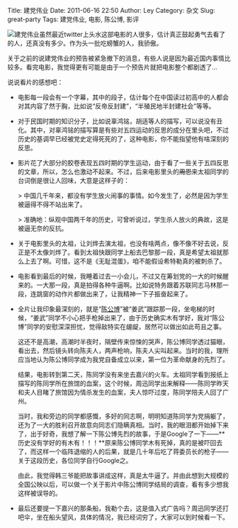 Title: 建党伟业
Date: 2011-06-16 22:50
Author: Ley
Category: 杂文
Slug: great-party
Tags: 建党伟业, 电影, 陈公博, 影评

![建党伟业][]虽然最近twitter上头水这部电影的人很多，估计真正鼓起勇气去看了的人，还真没有多少。作为头一批吃螃蟹的人，我骄傲。

关于之前的说建党伟业的预告被紧急撤下的消息，有些人说是因为最近国内事情比较多。看完电影，我觉得更有可能是由于一个预告片就把电影整个都剧透了...

说说看片的感想吧：<!--more-->

-   电影每一段会有一个字幕，其中的段子，估计每个在中国读过初高中的人都会对其内容了然于胸，比如说“反帝反封建”，“半殖民地半封建社会”等等。
-   对于民国时期的知识分子，比如说辜鸿铭，胡适等人的描写，可以说没有丑化。其中，对辜鸿铭的描写算是有些对五四运动的反思的成分在里头吧，不过历史的基调早已经被党史定得死死的了，这种电影，你不能指望他有啥深刻的反思。
-   影片花了大部分的胶卷表现五四时期的学生运动，由于看了一些关于五四反思的文章，所以，怎么也激动不起来。不过，后来电影里头的~~周恩来~~太祖同学的台词倒是很让人回味，大意是这样子的：

    </p>
    <p>
    > 中国几千年来，都没有学生放火闹事的事情。如今发生了，必然是因为学生被逼得不得不站出来了。

    </p>
    <p>
    > 准确地：纵观中国两千年的历史，可曾听说过，学生杀人放火的典故，这是被逼无奈的反抗。

    </p>
    <p>
-   关于电影里头的太祖，让刘烨去演太祖，也没有啥两点，像不像不好去说，反正是不太像刘烨了。看到太祖快跟同学上船去巴黎那一段，真是希望太祖就那么上去了啊。可惜，这不是《无耻混蛋》，咱不能假设希特勒真的被刺杀了。
-   电影看到最后的时候，我睡着过去一小会儿，不过又在筹划党的一大的时候醒来的。一大那一段，真是拍得各种牛逼啊。比如说特务跟着苏联同志马林那一段，连跳窗的动作片都做出来了，让我精神一下子振奋起来了。
-   全片让我印象最深刻的，就是“[陈公博][]”被“姜武”跟踪那一段，坐电梯的时候，“姜武”同学不小心把手枪掉出来了，由于历史确实木有学好，我对“陈公博”同学的安慰深深担忧，觉得敌特实在龌龊，居然可以做出如此苟且之事。

    </p>
    这还不是高潮，高潮时半夜时，隔壁传来惊悚的哭声，陈公博同学透过猫眼，看出去，然后镜头转向陈夫人，两声枪响，陈夫人尖叫起来。当时的我，理所应当地认为陈公博同学成为我党自备成立以来，第一位为革命献身的先烈了。

    结果，电影转到第二天，陈同学没有来坐去嘉兴的火车。太祖同学看到报纸上描写的陈同学所在旅馆的血案，这个时候，周迅同学出来解释——陈同学昨天和夫人目睹了旅馆因为情杀发生的血案，夫人惊吓过度，陈同学陪夫人回了广州。

    当时，我和旁边的同学都感慨，多好的同志啊，明明知道陈同学为党捐躯了，还为了一大的胜利召开故意向同志们隐瞒真相。当时，我的眼泪都开始掉下来了，出于好奇，我想了解一下陈公博先烈的故事，于是Google了一下——**历史没有学好的有木有！！！**原来陈公博同学木有死掉，真的是被吓回去了，而这样一个临阵退缩的人的后果，就是几十年后吃了蒋委员长的枪子——关于这段历史，各位同学自行Google之。

    <p>
    由此，我觉得韩三爷能把故事讲成这样，真是太牛逼了。并由此想到大规模的全国公映以后，可以做一个关于影片中陈公博同学结局的调查，看有多少想我这样被误导的。

-   最后还要提一下嘉兴的那条船，我勒个去，这是值入式广告吗？周迅同学还打吧伞，坐在船头望风，具体的情况，我已经词穷了，大家可以到时候看一下。

</p>
 

  [建党伟业]: http://img3.douban.com/mpic/s6390789.jpg
  [陈公博]: http://zh.wikipedia.org/wiki/%E9%99%B3%E5%85%AC%E5%8D%9A
    "陈公博同学"
